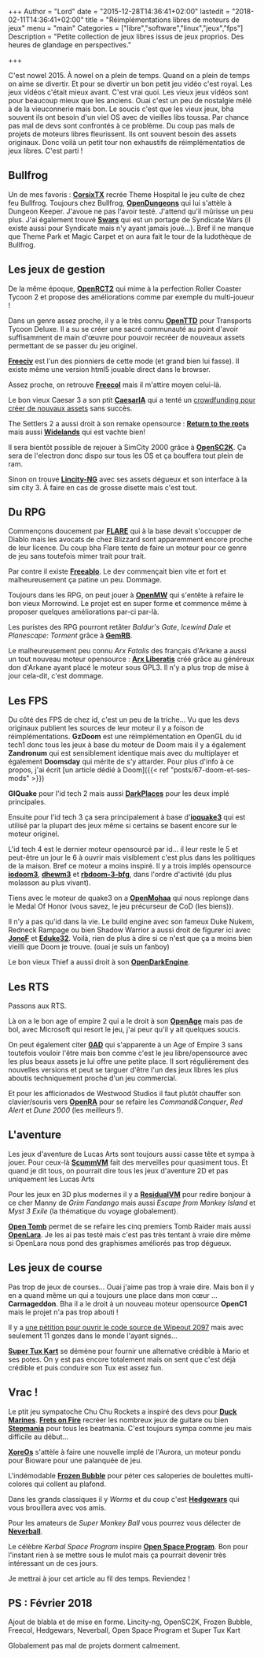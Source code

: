 +++
Author = "Lord"
date = "2015-12-28T14:36:41+02:00"
lastedit = "2018-02-11T14:36:41+02:00"
title = "Réimplémentations libres de moteurs de jeux"
menu = "main"
Categories = ["libre","software","linux","jeux","fps"]
Description = "Petite collection de jeux libres issus de jeux proprios. Des heures de glandage en perspectives."

+++

C'est nowel 2015. À nowel on a plein de temps. Quand on a plein de temps on aime se divertir. Et pour se divertir un bon petit jeu vidéo c'est royal. Les jeux vidéos c'était mieux avant. C'est vrai quoi. Les vieux jeux vidéos sont pour beaucoup mieux que les anciens. Ouai c'est un peu de nostalgie mêlé à de la vieuconnerie mais bon. Le soucis c'est que les vieux jeux, bha souvent ils ont besoin d'un viel OS avec de vieilles libs toussa. Par chance pas mal de devs sont confrontés à ce problème. Du coup pas mals de projets de moteurs libres fleurissent. Ils ont souvent besoin des assets originaux. Donc voilà un petit tour non exhaustifs de réimplémentatios de jeux libres. C'est parti !

## Bullfrog
Un de mes favoris : [**CorsixTX**](http://corsixth.com/) recrée Theme Hospital le jeu culte de chez feu Bullfrog.
Toujours chez Bullfrog, [**OpenDungeons**](https://opendungeons.github.io/) qui lui s'attèle à Dungeon Keeper.
J'avoue ne pas l'avoir testé.
J'attend qu'il mûrisse un peu plus.
J'ai également trouvé [**Swars**](http://swars.vexillium.org/) qui est un portage de Syndicate Wars (il existe aussi pour Syndicate mais n'y ayant jamais joué…).
Bref il ne manque que Theme Park et Magic Carpet et on aura fait le tour de la ludothèque de Bullfrog.

## Les jeux de gestion
De la même époque, [**OpenRCT2**](https://openrct2.org/) qui mime à la perfection Roller Coaster Tycoon 2 et propose des améliorations comme par exemple du multi-joueur !

Dans un genre assez proche, il y a le très connu [**OpenTTD**](https://www.openttd.org/en/) pour Transports Tycoon Deluxe. Il a su se créer une sacré communauté au point d'avoir suffisamment de main d'œuvre pour pouvoir recréer de nouveaux assets permettant de se passer du jeu originel.

[**Freeciv**](http://freeciv.org/) est l'un des pionniers de cette mode (et grand bien lui fasse).
Il existe même une version html5 jouable direct dans le browser.

Assez proche, on retrouve [**Freecol**](http://www.freecol.org/) mais il m'attire moyen celui-là.

Le bon vieux Caesar 3 a son ptit [**CaesarIA**](https://sourceforge.net/projects/opencaesar3/) qui a tenté un [crowdfunding pour créer de nouvaux assets](https://www.indiegogo.com/projects/caesaria-divide-et-empera#/) sans succès.

The Settlers 2 a aussi droit à son remake opensource : [**Return to the roots**](http://www.siedler25.org/) mais aussi [**Widelands**](https://wl.widelands.org/) qui est vachte bien!

Il sera bientôt possible de rejouer à SimCity 2000 grâce à [**OpenSC2K**](https://github.com/rage8885/OpenSC2K).
Ça sera de l'electron donc dispo sur tous les OS et ça bouffera tout plein de ram.

Sinon on trouve [**Lincity-NG**](https://github.com/lincity-ng/lincity-ng) avec ses assets dégueux et son interface à la sim city 3.
À faire en cas de grosse disette mais c'est tout.

## Du RPG
Commençons doucement par [**FLARE**](http://flarerpg.org/) qui à la base devait s'occupper de Diablo mais les avocats de chez Blizzard sont apparemment encore proche de leur licence.
Du coup bha Flare tente de faire un moteur pour ce genre de jeu sans toutefois mimer trait pour trait.

Par contre il existe [**Freeablo**](https://freeablo.org/).
Le dev commençait bien vite et fort et malheureusement ça patine un peu.
Dommage.

Toujours dans les RPG, on peut jouer à [**OpenMW**](http://openmw.org/en/) qui s'entête à refaire le bon vieux Morrowind.
Le projet est en super forme et commence même à proposer quelques améliorations par-ci par-là.

Les puristes des RPG pourront retâter *Baldur's Gate*, *Icewind Dale* et *Planescape: Torment* grâce à [**GemRB**](http://gemrb.org/wiki/doku.php?id=start).

Le malheureusement peu connu *Arx Fatalis* des français d'Arkane a aussi un tout nouveau moteur opensource : [**Arx Liberatis**](http://arx-libertatis.org/) créé grâce au généreux don d'Arkane ayant placé le moteur sous GPL3.
Il n'y a plus trop de mise à jour cela-dit, c'est dommage.

## Les FPS
Du côté des FPS de chez id, c'est un peu de la triche… Vu que les devs originaux publient les sources de leur moteur il y a foison de réimplémentations.
**GzDoom** est une réimplémentation en OpenGL du id tech1 donc tous les jeux à base du moteur de Doom mais il y a également **Zandronum** qui est sensiblement identique mais avec du multiplayer et également **Doomsday** qui mérite de s'y attarder.
Pour plus d'info à ce propos, j'ai écrit [un article dédié à Doom]({{< ref "posts/67-doom-et-ses-mods" >}})

**GlQuake** pour l'id tech 2 mais aussi [**DarkPlaces**](https://icculus.org/twilight/darkplaces/) pour les deux implé principales.

Ensuite pour l'id tech 3 ça sera principalement à base d'[**ioquake3**](http://ioquake3.org/) qui est utilisé par la plupart des jeux même si certains se basent encore sur le moteur originel.

L'id tech 4 est le dernier moteur opensourcé par id… il leur reste le 5 et peut-être un jour le 6 à ouvrir mais visiblement c'est plus dans les politiques de la maison.
Bref ce moteur a moins inspiré.
Il y a trois implés opensource [**iodoom3**](https://github.com/iodoom/iod3), [**dhewm3**](https://github.com/dhewm/dhewm3) et [**rbdoom-3-bfg**](https://github.com/RobertBeckebans/RBDOOM-3-BFG), dans l'ordre d'activité (du plus molasson au plus vivant).

Tiens avec le moteur de quake3 on a [**OpenMohaa**](http://openmohaa.sourceforge.net/) qui nous replonge dans le Medal Of Honor (vous savez, le jeu précurseur de CoD (les biens)).

Il n'y a pas qu'id dans la vie.
Le build engine avec son fameux Duke Nukem, Redneck Rampage ou bien Shadow Warrior a aussi droit de figurer ici avec [**JonoF**](http://www.jonof.id.au/jfsw) et [**Eduke32**](http://www.eduke32.com/).
Voilà, rien de plus à dire si ce n'est que ça a moins bien vieilli que Doom je trouve. (ouai je suis un fanboy)

Le bon vieux Thief a aussi droit à son [**OpenDarkEngine**](https://sourceforge.net/projects/opde/).

## Les RTS
Passons aux RTS.

Là on a le bon age of empire 2 qui a le droit à son [**OpenAge**](https://blog.openage.sft.mx/) mais pas de bol, avec Microsoft qui resort le jeu, j'ai peur qu'il y ait quelques soucis.

On peut également citer [**0AD**](https://play0ad.com/) qui s'apparente à un Age of Empire 3 sans toutefois vouloir l'être mais bon comme c'est le jeu libre/opensource avec les plus beaux assets je lui offre une petite place.
Il sort régulièrement des nouvelles versions et peut se targuer d'être l'un des jeux libres les plus aboutis techniquement proche d'un jeu commercial.

Et pour les afficionados de Westwood Studios il faut plutôt chauffer son clavier/souris vers [**OpenRA**](http://www.openra.net/) pour se refaire les *Command&Conquer*, *Red Alert* et *Dune 2000* (les meilleurs !).

## L'aventure
Les jeux d'aventure de Lucas Arts sont toujours aussi casse tête et sympa à jouer.
Pour ceux-là [**ScummVM**](https://www.scummvm.org/) fait des merveilles pour quasiment tous.
Et quand je dit tous, on pourrait dire tous les jeux d'aventure 2D et pas uniquement les Lucas Arts

Pour les jeux en 3D plus modernes il y a [**ResidualVM**](http://www.residualvm.org/) pour redire bonjour à ce cher Manny de *Grim Fandango* mais aussi *Escape from Monkey Island* et *Myst 3 Exile* (la thématique du voyage globalement).

[**Open Tomb**](http://opentomb.github.io/) permet de se refaire les cinq premiers Tomb Raider mais aussi [**OpenLara**](https://github.com/XProger/OpenLara).
Je les ai pas testé mais c'est pas très tentant à vraie dire même si OpenLara nous pond des graphismes améliorés pas trop dégueux.

## Les jeux de course
Pas trop de jeux de courses…
Ouai j'aime pas trop à vraie dire.
Mais bon il y en a quand même un qui a toujours une place dans mon cœur ... **Carmageddon**.
Bha il a le droit à un nouveau moteur opensource **OpenC1** mais le projet n'a pas trop abouti !

Il y a [une pétition pour ouvrir le code source de Wipeout 2097](https://www.ipetitions.com/petition/opensourcewipeout2097xl) mais avec seulement 11 gonzes dans le monde l'ayant signés...

[**Super Tux Kart**](https://supertuxkart.net/Main_Page) se démène pour fournir une alternative crédible à Mario et ses potes.
On y est pas encore totalement mais on sent que c'est déjà crédible et puis conduire son Tux est assez fun.

## Vrac !
Le ptit jeu sympatoche Chu Chu Rockets a inspiré des devs pour [**Duck Marines**](http://tangramgames.dk/games/duckmarines/).
[**Frets on Fire**](http://fretsonfire.sourceforge.net/) recréer les nombreux jeux de guitare ou bien [**Stepmania**](https://www.stepmania.com/) pour tous les beatmania.
C'est toujours sympa comme jeu mais difficile au début…

[**XoreOs**](https://xoreos.org/) s'attèle à faire une nouvelle implé de l'Aurora, un moteur pondu pour Bioware pour une palanquée de jeu.

L'indémodable [**Frozen Bubble**](http://frozen-bubble.org/) pour péter ces saloperies de boulettes multi-colores qui collent au plafond.

Dans les grands classiques il y *Worms* et du coup c'est [**Hedgewars**](http://www.hedgewars.org/) qui vous brouillera avec vos amis.

Pour les amateurs de *Super Monkey Ball* vous pourrez vous délecter de [**Neverball**](https://neverball.org/).

Le célèbre *Kerbal Space Program* inspire [**Open Space Program**](https://www.openspaceprogram.org/).
Bon pour l'instant rien à se mettre sous le mulot mais ça pourrait devenir très intéressant un de ces jours.

Je mettrai à jour cet article au fil des temps.
Reviendez !

## PS : Février 2018
Ajout de blabla et de mise en forme.
Lincity-ng, OpenSC2K, Frozen Bubble, Freecol, Hedgewars, Neverball, Open Space Program et Super Tux Kart

Globalement pas mal de projets dorment calmement.
